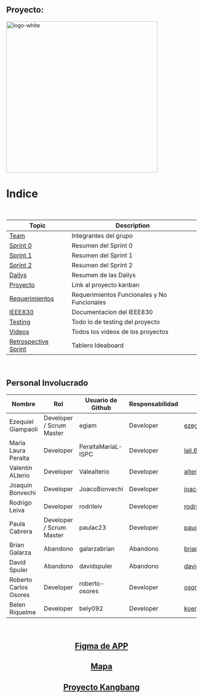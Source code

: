## Proyecto:



<img src="https://i.ibb.co/LN7NcnR/logo-white.png" alt="logo-white" border="0" Width="400" Height="400">

<br>

# Indice

<br>

<center>

|Topic|Description|
|---|---|
|[Team](https://github.com/ISPC-BankArg-2024/.github/wiki/01-Team)|Integrantes del grupo|
|[Sprint 0](https://github.com/ISPC-BankArg-2024/.github/wiki/02-Sprint-0)|Resumen del Sprint 0|
|[Sprint 1](https://github.com/ISPC-BankArg-2024/.github/wiki/03-Sprint-1)|Resumen del Sprint 1|
|[Sprint 2](https://github.com/ISPC-BankArg-2024/.github/wiki/04-Sprint-2)|Resumen del Sprint 2|
|[Dailys](https://github.com/ISPC-BankArg-2024/.github/wiki/05-Dailys)|Resumen de las Dailys|
|[Proyecto](https://github.com/ISPC-BankArg-2024/.github/wiki/06-Proyecto)|Link al proyecto kanban|
|[Requerimientos](https://github.com/ISPC-BankArg-2024/.github/wiki/07-Requerimientos)|Requerimientos Funcionales y No Funcionales|
|[IEEE830](https://github.com/ISPC-BankArg-2024/.github/wiki/08-IEEE830)|Documentacion del IEEE830|
|[Testing](https://github.com/ISPC-BankArg-2024/.github/wiki/09-Testing)|Todo lo de testing del proyecto|
|[Videos](https://github.com/ISPC-BankArg-2024/.github/wiki/10-Videos)|Todos los videos de los proyectos|
|[Retrospective Sprint](https://github.com/ISPC-BankArg-2024/.github/wiki/11-Retrospective-Sprint)|Tablero Ideaboard|
</center>

<br>

## Personal Involucrado

| Nombre              | Rol        | Usuario de Github | Responsabilidad | Información de contacto          |
|---------------------|------------|-------------------|-----------------|---------------------------------|
| Ezequiel Giampaoli  | Developer / Scrum Master  | egiam             | Developer       | ezegiampaoli@gmail.com          |
| Maria Laura Peralta | Developer  | PeraltaMariaL-ISPC| Developer       | lali.635@gmail.com              |
| Valentin ALterio    | Developer  | Valealterio       | Developer       | alteriovalentin01@gmail.com     |
| Joaquin Bonvechi    | Developer  | JoacoBonvechi     | Developer       | joacobonvechi2272002@gmail.com  |
| Rodrigo Leiva       | Developer  | rodrileiv         | Developer       | rodrigoleiva1995@hotmail.com   |
| Paula Cabrera       | Developer / Scrum Master  | paulac23          | Developer       | paucabrera95@gmail.com         |
| Brian Galarza       | Abandono | galarzabrian      | Abandono | briangalarza71@gmail.com       |
| David Spuler        | Abandono | davidspuler       | Abandono | davidspuler68@gmail.com        |
| Roberto Carlos Osores | Developer | roberto-osores   | Developer       | osoresroberto@gmail.com        |
| Belen Riquelme      | Developer  | bely092           | Developer       | koen.lion92@gmail.com          |


<br>


## <center>[Figma de APP](https://www.figma.com/file/AhjScpyVarUiVG0H8JI1IR/BankArg-Dise%C3%B1o-y-prototipado?type=design&node-id=0%3A1&mode=design&t=0lbUY3KUcLKTkotq-1)</center>
 
## <center>[Mapa](https://github.com/ISPC-BankArg-2024/BankArg-APP-2024/blob/main/Documentacion/Mapa/BankArg-Web-Mapa.pdf)</center>

## <center>[Proyecto Kangbang](https://github.com/orgs/ISPC-BankArg-2024/projects/1/views/1)</center>
